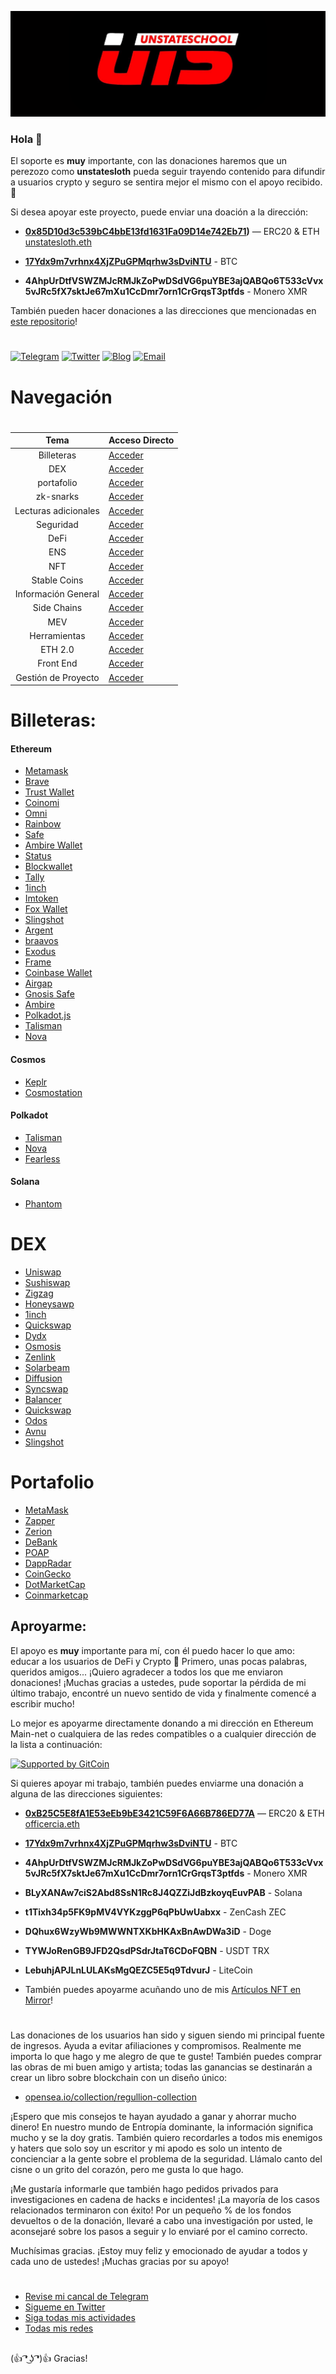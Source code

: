 
![](https://raw.githubusercontent.com/unstateschool/unstateschool/menu/Logo.jpg)

### Hola 👋


El soporte es **muy** importante, con las donaciones haremos que un perezozo como **unstatesloth** pueda seguir trayendo contenido para difundir a usuarios crypto y seguro se sentira mejor el mismo con el apoyo recibido. :sparkling_heart:

Si desea apoyar este proyecto, puede enviar una doación a la dirección:

- **[0x85D10d3c539bC4bbE13fd1631Fa09D14e742Eb71](https://etherscan.io/address/0x85D10d3c539bC4bbE13fd1631Fa09D14e742Eb71))** — ERC20 & ETH [unstatesloth.eth](https://etherscan.io/name-lookup-search?id=unstatesloth.eth)

- **[17Ydx9m7vrhnx4XjZPuGPMqrhw3sDviNTU](https://blockchair.com/bitcoin/address/17Ydx9m7vrhnx4XjZPuGPMqrhw3sDviNTU)** - BTC

- **4AhpUrDtfVSWZMJcRMJkZoPwDSdVG6puYBE3ajQABQo6T533cVvx5vJRc5fX7sktJe67mXu1CcDmr7orn1CrGrqsT3ptfds** - Monero XMR

También pueden hacer donaciones a las direcciones que mencionadas en [este repositorio](https://github.com/OffcierCia/support)!

#

[![Telegram](https://img.shields.io/badge/Telegram-blue)](https://t.me/unstateschool) [![Twitter](https://img.shields.io/badge/Twitter-black)](https://twitter.com/unstateschool) [![Blog](https://img.shields.io/badge/Blog-red)](https://www.notion.so/LEGO-Lido-Ecosystem-Grants-Organisation-d7f0bf0182d44348b6173639d2e8363d)
[![Email](https://img.shields.io/badge/Mail-purple)](mailto:unstateschool@protonmail.com)




# Navegación


#

|         Tema                         | Acceso Directo                                                                                                            |
| :----------------------------------: | ------------------------------------------------------------------------------------------------------------------------- |
|       Billeteras                     | [Acceder](https://github.com/unstateschool/unstateschool#billeteras)                                                      |
|          DEX                         | [Acceder](https://github.com/unstateschool/unstateschool#dex)                                                             |
|       portafolio                     | [Acceder](https://github.com/unstateschool/unstateschool#portafolio)                                                      |
|       zk-snarks                      | [Acceder](https://github.com/OffcierCia/DeFi-Developer-Road-Map#zk-snarks)                                                |
|  Lecturas adicionales                | [Acceder](https://github.com/OffcierCia/DeFi-Developer-Road-Map#further-readings)                                         |
|       Seguridad                      | [Acceder](https://github.com/OffcierCia/DeFi-Developer-Road-Map#security--safety)                                         |
|         DeFi                         | [Acceder](https://github.com/OffcierCia/DeFi-Developer-Road-Map#defi)                                                     |
|         ENS                          | [Acceder](https://github.com/OffcierCia/DeFi-Developer-Road-Map#ethereum-name-service)                                    |
|         NFT                          | [Acceder](https://github.com/OffcierCia/DeFi-Developer-Road-Map#non-fungible-token-nft)                                   |
|      Stable Coins                    | [Acceder](https://github.com/OffcierCia/DeFi-Developer-Road-Map#stable-coins)                                             |
|   Información General                | [Acceder](https://github.com/OffcierCia/DeFi-Developer-Road-Map#ethereum-tools)                                           |
|      Side Chains                     | [Acceder](https://github.com/OffcierCia/DeFi-Developer-Road-Map#side-chains)                                              |
|         MEV                          | [Acceder](https://github.com/OffcierCia/DeFi-Developer-Road-Map#mev---maximal-extractable-value--miner-extractable-value) |
|     Herramientas                     | [Acceder](https://github.com/OffcierCia/DeFi-Developer-Road-Map#tools-collection)                                         |
|        ETH 2.0                       | [Acceder](https://github.com/OffcierCia/DeFi-Developer-Road-Map#ethereum-20)                                              |
|      Front End                       | [Acceder](https://github.com/OffcierCia/DeFi-Developer-Road-Map#front-end)                                                |
|  Gestión de Proyecto                 | [Acceder](https://github.com/OffcierCia/DeFi-Developer-Road-Map#project-management)                                       |

#



# Billeteras:

#### Ethereum

- [Metamask](https://metamask.io/) 
- [Brave](https://brave.com/es/wallet)
- [Trust Wallet ](https://trustwallet.com/es/)
- [Coinomi ](https://www.coinomi.com/en/)
- [Omni](https://omni.app/es)
- [Rainbow](https://rainbow.me/)
- [Safe](https://safe.global/wallet)
- [Ambire Wallet](https://www.ambire.com/)
- [Status](https://status.im/)
- [Blockwallet](https://blockwallet.io/)
- [Tally](https://taho.xyz/)
- [1inch](https://1inch.io/es/wallet/)
- [Imtoken ](https://token.im/)
- [Fox Wallet ](https://foxwallet.com/)
- [Slingshot ](https://slingshot.finance/)
- [Argent](https://www.argent.xyz/)
- [braavos](https://braavos.app/)
- [Exodus](https://www.exodus.com/)
- [Frame](https://frame.sh/)
- [Coinbase Wallet ](https://www.coinbase.com/es/wallet)
- [Airgap](https://airgap.it/)
- [Gnosis Safe](https://gnosis-safe.io/)
- [Ambire](https://www.ambire.com/)
- [Polkadot.js](https://polkadot.js.org/extension/)
- [Talisman](https://talisman.xyz/)
- [Nova](https://novawallet.io/)


#### Cosmos

- [Keplr](https://keplr.app/)
- [Cosmostation](https://wallet.cosmostation.io/)


#### Polkadot

- [Talisman](https://talisman.xyz/)
- [Nova](https://novawallet.io/)
- [Fearless](https://fearlesswallet.io/)

#### Solana

- [Phantom](https://phantom.app/)


# DEX

- [Uniswap](https://app.uniswap.org/#/swap?chain=mainnet)
- [Sushiswap](https://www.sushi.com/)
- [Zigzag](https://trade.zigzag.exchange/?market=ETH-USDC&network=zksync)
- [Honeysawp](https://app.honeyswap.org/#/swap)
- [1inch](https://1inch.io/)
- [Quickswap](https://quickswap.exchange/#/swap)
- [Dydx](https://trade.dydx.exchange/portfolio/overview)
- [Osmosis](https://app.osmosis.zone/?from=ATOM&to=OSMO)
- [Zenlink](https://dex.zenlink.pro/#/swap)
- [Solarbeam](https://app.solarbeam.io/exchange/swap)
- [Diffusion](https://app.diffusion.fi/#/swap)
- [Syncswap](https://t.co/CRv4Ivcgrk)
- [Balancer](https://app.balancer.fi/?utm_source)
- [Quickswap](https://quickswap.exchange/#/swap)
- [Odos](https://app.odos.xyz/)
- [Avnu](https://app.avnu.fi/es)
- [Slingshot](https://app.slingshot.finance/swap/Ethereum/ETH)


# Portafolio

- [MetaMask](https://portfolio.metamask.io/bridge)
- [Zapper](https://zapper.xyz/es)
- [Zerion](https://zerion.io/)
- [DeBank](https://debank.com/) 
- [POAP](https://poap.xyz/)
- [DappRadar](https://dappradar.com/hub/wallet/) 
- [CoinGecko](https://www.coingecko.com/) 
- [DotMarketCap](https://www.dotmarketcap.com/)
- [Coinmarketcap](https://coinmarketcap.com/es/)


## Aproyarme:

El apoyo es **muy** importante para mí, con él puedo hacer lo que amo: educar a los usuarios de DeFi y Crypto :sparkling_heart: Primero, unas pocas palabras, queridos amigos... ¡Quiero agradecer a todos los que me enviaron donaciones! ¡Muchas gracias a ustedes, pude soportar la pérdida de mi último trabajo, encontré un nuevo sentido de vida y finalmente comencé a escribir mucho!

Lo mejor es apoyarme directamente donando a mi dirección en Ethereum Main-net o cualquiera de las redes compatibles o a cualquier dirección de la lista a continuación:

[![Supported by GitCoin](https://img.shields.io/badge/Support%20via-GitCoin-yellowgreen)](https://gitcoin.co/grants/3150/defi-developer-roadmap)


Si quieres apoyar mi trabajo, también puedes enviarme una donación a alguna de las direcciones siguientes:

- **[0xB25C5E8fA1E53eEb9bE3421C59F6A66B786ED77A](https://etherscan.io/address/0xB25C5E8fA1E53eEb9bE3421C59F6A66B786ED77A)** — ERC20 & ETH [officercia.eth](https://etherscan.io/enslookup-search?search=officercia.eth)

- **[17Ydx9m7vrhnx4XjZPuGPMqrhw3sDviNTU](https://blockchair.com/bitcoin/address/17Ydx9m7vrhnx4XjZPuGPMqrhw3sDviNTU)** - BTC

- **4AhpUrDtfVSWZMJcRMJkZoPwDSdVG6puYBE3ajQABQo6T533cVvx5vJRc5fX7sktJe67mXu1CcDmr7orn1CrGrqsT3ptfds** - Monero XMR 

- **BLyXANAw7ciS2Abd8SsN1Rc8J4QZZiJdBzkoyqEuvPAB** - Solana

- **t1Tixh34p5FK9pMV4VYKzggP6qPbUwUabxx** - ZenCash ZEC 

- **DQhux6WzyWb9MWWNTXKbHKAxBnAwDWa3iD** - Doge 

- **TYWJoRenGB9JFD2QsdPSdrJtaT6CDoFQBN** - USDT TRX

- **LebuhjAPJLnLULAKsMgQEZC5E5q9TdvurJ** - LiteCoin

- También puedes apoyarme acuñando uno de mis [Artículos NFT en Mirror](https://officercia.mirror.xyz/)!

#

Las donaciones de los usuarios han sido y siguen siendo mi principal fuente de ingresos. Ayuda a evitar afiliaciones y compromisos. Realmente me importa lo que hago y me alegro de que te guste! También puedes comprar las obras de mi buen amigo y artista; todas las ganancias se destinarán a crear un libro sobre blockchain con un diseño único:

- [opensea.io/collection/regullion-collection](https://opensea.io/collection/regullion-collection)

¡Espero que mis consejos te hayan ayudado a ganar y ahorrar mucho dinero! En nuestro mundo de Entropía dominante, la información significa mucho y se la doy gratis. También quiero recordarles a todos mis enemigos y haters que solo soy un escritor y mi apodo es solo un intento de concienciar a la gente sobre el problema de la seguridad. Llámalo canto del cisne o un grito del corazón, pero me gusta lo que hago.

¡Me gustaría informarle que también hago pedidos privados para investigaciones en cadena de hacks e incidentes! ¡La mayoría de los casos relacionados terminaron con éxito! Por un pequeño % de los fondos devueltos o de la donación, llevaré a cabo una investigación por usted, le aconsejaré sobre los pasos a seguir y lo enviaré por el camino correcto.

Muchísimas gracias. ¡Estoy muy feliz y emocionado de ayudar a todos y cada uno de ustedes! ¡Muchas gracias por su apoyo!


#

- [Revise mi cancal de Telegram](https://t.me/officer_cia)
- [Sigueme en Twitter](https://twitter.com/officer_cia)
- [Siga todas mis actividades](https://t.me/officer_cia/296)
- [Todas mis redes](https://t.me/officer_cia/296)

##

(👍 ͡❛ ͜ʖ ͡❛)👍 Gracias! 
